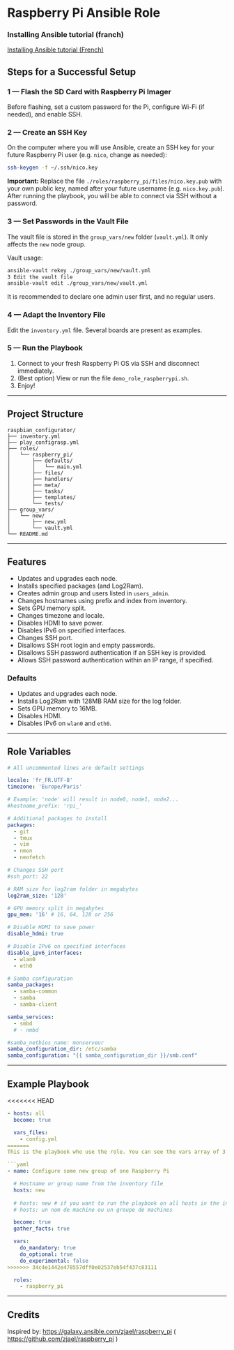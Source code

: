 
# Raspberry Pi Ansible Role

### Installing Ansible tutorial (franch)
[Installing Ansible tutorial (French)](https://blog.stephane-robert.info/docs/infra-as-code/gestion-de-configuration/ansible/)

## Steps for a Successful Setup

### 1 — Flash the SD Card with Raspberry Pi Imager

Before flashing, set a custom password for the Pi, configure Wi-Fi (if needed), and enable SSH.

### 2 — Create an SSH Key

On the computer where you will use Ansible, create an SSH key for your future Raspberry Pi user (e.g. `nico`, change as needed):

```bash
ssh-keygen -f ~/.ssh/nico.key
```

**Important:** Replace the file `./roles/raspberry_pi/files/nico.key.pub` with your own public key, named after your future username (e.g. `nico.key.pub`).
After running the playbook, you will be able to connect via SSH without a password.

### 3 — Set Passwords in the Vault File

The vault file is stored in the `group_vars/new` folder (`vault.yml`). It only affects the `new` node group.

Vault usage:

```bash
ansible-vault rekey ./group_vars/new/vault.yml
3 Edit the vault file
ansible-vault edit ./group_vars/new/vault.yml
```

It is recommended to declare one admin user first, and no regular users.

### 4 — Adapt the Inventory File

Edit the `inventory.yml` file. Several boards are present as examples.

### 5 — Run the Playbook

1. Connect to your fresh Raspberry Pi OS via SSH and disconnect immediately.
2. (Best option) View or run the file `demo_role_raspberrypi.sh`.
3. Enjoy!

---

## Project Structure

```
raspbian_configurator/
├── inventory.yml
├── play_configrasp.yml
├── roles/
│   └── raspberry_pi/
│       ├── defaults/
│       │   └── main.yml
│       ├── files/
│       ├── handlers/
│       ├── meta/
│       ├── tasks/
│       ├── templates/
│       └── tests/
├── group_vars/
│   └── new/
│       ├── new.yml
│       └── vault.yml
└── README.md
```

---

## Features

- Updates and upgrades each node.
- Installs specified packages (and Log2Ram).
- Creates admin group and users listed in `users_admin`.
- Changes hostnames using prefix and index from inventory.
- Sets GPU memory split.
- Changes timezone and locale.
- Disables HDMI to save power.
- Disables IPv6 on specified interfaces.
- Changes SSH port.
- Disallows SSH root login and empty passwords.
- Disallows SSH password authentication if an SSH key is provided.
- Allows SSH password authentication within an IP range, if specified.

### Defaults

- Updates and upgrades each node.
- Installs Log2Ram with 128MB RAM size for the log folder.
- Sets GPU memory to 16MB.
- Disables HDMI.
- Disables IPv6 on `wlan0` and `eth0`.

---

## Role Variables

```yaml
# All uncommented lines are default settings

locale: 'fr_FR.UTF-8'
timezone: 'Europe/Paris'

# Example: 'node' will result in node0, node1, node2...
#hostname_prefix: 'rpi_'

# Additional packages to install
packages:
  - git
  - tmux
  - vim
  - nmon
  - neofetch

# Changes SSH port
#ssh_port: 22

# RAM size for log2ram folder in megabytes
log2ram_size: '128'

# GPU memory split in megabytes
gpu_mem: '16' # 16, 64, 128 or 256

# Disable HDMI to save power
disable_hdmi: true

# Disable IPv6 on specified interfaces
disable_ipv6_interfaces:
  - wlan0
  - eth0

# Samba configuration
samba_packages:
  - samba-common
  - samba
  - samba-client

samba_services:
  - smbd
  # - nmbd

#samba_netbios_name: monserveur
samba_configuration_dir: /etc/samba
samba_configuration: "{{ samba_configuration_dir }}/smb.conf"
```

---

## Example Playbook

<<<<<<< HEAD
```yaml
- hosts: all
  become: true

  vars_files:
    - config.yml
=======
This is the playbook who use the role. You can see the vars array of 3 tasks familly you can turn on/off.

```yaml
- name: Configure some new group of one Raspberry Pi

  # Hostname or group name from the inventory file
  hosts: new
  
  # hosts: new # if you want to run the playbook on all hosts in the inventory, use 'all' instead of 'new'
  # hosts: un nom de machine ou un groupe de machines

  become: true
  gather_facts: true

  vars:
    do_mandatory: true
    do_optional: true
    do_experimental: false
>>>>>>> 34c4e1442e478557dff0e02537eb54f437c83111

  roles:
    - raspberry_pi
```

---

## Credits

Inspired by:
<https://galaxy.ansible.com/zjael/raspberry_pi>
( <https://github.com/zjael/raspberry_pi> )

